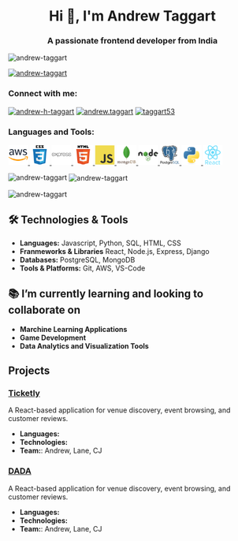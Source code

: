 <h1 align="center">Hi 👋, I'm Andrew Taggart</h1>
<h3 align="center">A passionate frontend developer from India</h3>

<p align="left"> <img src="https://komarev.com/ghpvc/?username=andrew-taggart&label=Profile%20views&color=0e75b6&style=flat" alt="andrew-taggart" /> </p>

<p align="left"> <a href="https://github.com/ryo-ma/github-profile-trophy"><img src="https://github-profile-trophy.vercel.app/?username=andrew-taggart" alt="andrew-taggart" /></a> </p>

<h3 align="left">Connect with me:</h3>
<p align="left">
<a href="https://linkedin.com/in/andrew-h-taggart" target="blank"><img align="center" src="https://raw.githubusercontent.com/rahuldkjain/github-profile-readme-generator/master/src/images/icons/Social/linked-in-alt.svg" alt="andrew-h-taggart" height="30" width="40" /></a>
<a href="https://instagram.com/andrew.taggart" target="blank"><img align="center" src="https://raw.githubusercontent.com/rahuldkjain/github-profile-readme-generator/master/src/images/icons/Social/instagram.svg" alt="andrew.taggart" height="30" width="40" /></a>
<a href="https://www.leetcode.com/taggart53" target="blank"><img align="center" src="https://raw.githubusercontent.com/rahuldkjain/github-profile-readme-generator/master/src/images/icons/Social/leet-code.svg" alt="taggart53" height="30" width="40" /></a>
</p>

<h3 align="left">Languages and Tools:</h3>
<p align="left"> <a href="https://aws.amazon.com" target="_blank" rel="noreferrer"> <img src="https://raw.githubusercontent.com/devicons/devicon/master/icons/amazonwebservices/amazonwebservices-original-wordmark.svg" alt="aws" width="40" height="40"/> </a> <a href="https://www.w3schools.com/css/" target="_blank" rel="noreferrer"> <img src="https://raw.githubusercontent.com/devicons/devicon/master/icons/css3/css3-original-wordmark.svg" alt="css3" width="40" height="40"/> </a> <a href="https://expressjs.com" target="_blank" rel="noreferrer"> <img src="https://raw.githubusercontent.com/devicons/devicon/master/icons/express/express-original-wordmark.svg" alt="express" width="40" height="40"/> </a> <a href="https://www.w3.org/html/" target="_blank" rel="noreferrer"> <img src="https://raw.githubusercontent.com/devicons/devicon/master/icons/html5/html5-original-wordmark.svg" alt="html5" width="40" height="40"/> </a> <a href="https://developer.mozilla.org/en-US/docs/Web/JavaScript" target="_blank" rel="noreferrer"> <img src="https://raw.githubusercontent.com/devicons/devicon/master/icons/javascript/javascript-original.svg" alt="javascript" width="40" height="40"/> </a> <a href="https://www.mongodb.com/" target="_blank" rel="noreferrer"> <img src="https://raw.githubusercontent.com/devicons/devicon/master/icons/mongodb/mongodb-original-wordmark.svg" alt="mongodb" width="40" height="40"/> </a> <a href="https://nodejs.org" target="_blank" rel="noreferrer"> <img src="https://raw.githubusercontent.com/devicons/devicon/master/icons/nodejs/nodejs-original-wordmark.svg" alt="nodejs" width="40" height="40"/> </a> <a href="https://www.postgresql.org" target="_blank" rel="noreferrer"> <img src="https://raw.githubusercontent.com/devicons/devicon/master/icons/postgresql/postgresql-original-wordmark.svg" alt="postgresql" width="40" height="40"/> </a> <a href="https://www.python.org" target="_blank" rel="noreferrer"> <img src="https://raw.githubusercontent.com/devicons/devicon/master/icons/python/python-original.svg" alt="python" width="40" height="40"/> </a> <a href="https://reactjs.org/" target="_blank" rel="noreferrer"> <img src="https://raw.githubusercontent.com/devicons/devicon/master/icons/react/react-original-wordmark.svg" alt="react" width="40" height="40"/> </a> </p>

<p><img align="left" src="https://github-readme-stats.vercel.app/api/top-langs?username=andrew-taggart&show_icons=true&locale=en&layout=compact" alt="andrew-taggart" /></p>

<p>&nbsp;<img align="center" src="https://github-readme-stats.vercel.app/api?username=andrew-taggart&show_icons=true&locale=en" alt="andrew-taggart" /></p>

<p><img align="center" src="https://github-readme-streak-stats.herokuapp.com/?user=andrew-taggart&" alt="andrew-taggart" /></p>


## 🛠️ Technologies & Tools

- **Languages:** Javascript, Python, SQL, HTML, CSS
- **Franmeworks & Libraries** React, Node.js, Express, Django
- **Databases:** PostgreSQL, MongoDB
- **Tools & Platforms:** Git, AWS, VS-Code

## 📚 I’m currently learning and looking to collaborate on

- **Marchine Learning Applications**
- **Game Development**
- **Data Analytics and Visualization Tools**

## Projects

### [Ticketly](https://github.com/Lane17027/Ticketly)
A React-based application for venue discovery, event browsing, and customer reviews.

- **Languages:**
- **Technologies:**
- **Team:**: Andrew, Lane, CJ

### [DADA](https://github.com/andrew-taggart/DADA)
A React-based application for venue discovery, event browsing, and customer reviews.

- **Languages:**
- **Technologies:**
- **Team:**: Andrew, Lane, CJ
